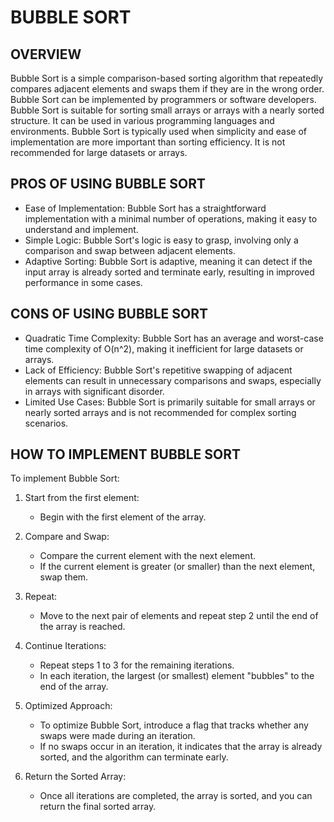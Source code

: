# BUBBLE SORT
## OVERVIEW

Bubble Sort is a simple comparison-based sorting algorithm that repeatedly compares adjacent elements and swaps them if they are in the wrong order. Bubble Sort can be implemented by programmers or software developers. Bubble Sort is suitable for sorting small arrays or arrays with a nearly sorted structure. It can be used in various programming languages and environments. Bubble Sort is typically used when simplicity and ease of implementation are more important than sorting efficiency. It is not recommended for large datasets or arrays.

## PROS OF USING BUBBLE SORT
- Ease of Implementation: Bubble Sort has a straightforward implementation with a minimal number of operations, making it easy to understand and implement.
- Simple Logic: Bubble Sort's logic is easy to grasp, involving only a comparison and swap between adjacent elements.
- Adaptive Sorting: Bubble Sort is adaptive, meaning it can detect if the input array is already sorted and terminate early, resulting in improved performance in some cases.

## CONS OF USING BUBBLE SORT
- Quadratic Time Complexity: Bubble Sort has an average and worst-case time complexity of O(n^2), making it inefficient for large datasets or arrays.
- Lack of Efficiency: Bubble Sort's repetitive swapping of adjacent elements can result in unnecessary comparisons and swaps, especially in arrays with significant disorder.
- Limited Use Cases: Bubble Sort is primarily suitable for small arrays or nearly sorted arrays and is not recommended for complex sorting scenarios.

## HOW TO IMPLEMENT BUBBLE SORT

To implement Bubble Sort:

1. Start from the first element:
   - Begin with the first element of the array.

2. Compare and Swap:
   - Compare the current element with the next element.
   - If the current element is greater (or smaller) than the next element, swap them.

3. Repeat:
   - Move to the next pair of elements and repeat step 2 until the end of the array is reached.

4. Continue Iterations:
   - Repeat steps 1 to 3 for the remaining iterations.
   - In each iteration, the largest (or smallest) element "bubbles" to the end of the array.

5. Optimized Approach:
   - To optimize Bubble Sort, introduce a flag that tracks whether any swaps were made during an iteration.
   - If no swaps occur in an iteration, it indicates that the array is already sorted, and the algorithm can terminate early.

6. Return the Sorted Array:
   - Once all iterations are completed, the array is sorted, and you can return the final sorted array.


